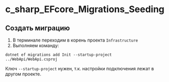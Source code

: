 # c_sharp_EFcore_Migrations_Seeding

## Создать миграцию

1. В терминале переходим в корень проекта `Infrastructure`
2. Выполняем команду:

```shell
dotnet ef migrations add Init --startup-project ../WebApi/WebApi.csproj
```

Ключ `--startup-project` нужен, т.к. настройки подключения лежат в другом проекте.
